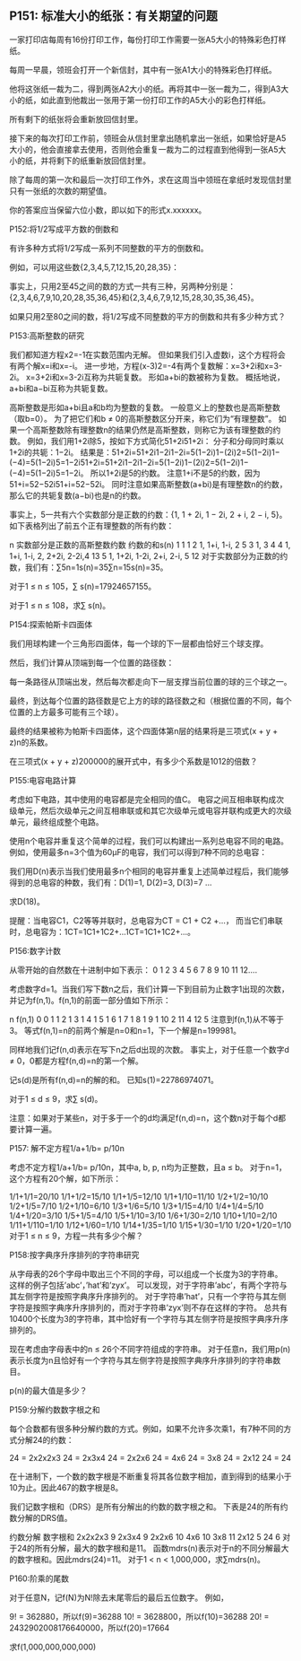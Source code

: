 ## P151: 标准大小的纸张：有关期望的问题

一家打印店每周有16份打印工作，每份打印工作需要一张A5大小的特殊彩色打样纸。

每周一早晨，领班会打开一个新信封，其中有一张A1大小的特殊彩色打样纸。

他将这张纸一裁为二，得到两张A2大小的纸。再将其中一张一裁为二，得到A3大小的纸，如此直到他裁出一张用于第一份打印工作的A5大小的彩色打样纸。

所有剩下的纸张将会重新放回信封里。


接下来的每次打印工作前，领班会从信封里拿出随机拿出一张纸，如果恰好是A5大小的，他会直接拿去使用，否则他会重复一裁为二的过程直到他得到一张A5大小的纸，并将剩下的纸重新放回信封里。

除了每周的第一次和最后一次打印工作外，求在这周当中领班在拿纸时发现信封里只有一张纸的次数的期望值。

你的答案应当保留六位小数，即以如下的形式x.xxxxxx。



P152:将1/2写成平方数的倒数和

有许多种方式将1/2写成一系列不同整数的平方的倒数和。

例如，可以用这些数{2,3,4,5,7,12,15,20,28,35}：


事实上，只用2至45之间的数的方式一共有三种，另两种分别是：{2,3,4,6,7,9,10,20,28,35,36,45}和{2,3,4,6,7,9,12,15,28,30,35,36,45}。

如果只用2至80之间的数，将1/2写成不同整数的平方的倒数和共有多少种方式？









P153:高斯整数的研究

我们都知道方程x2=-1在实数范围内无解。
但如果我们引入虚数i，这个方程将会有两个解x=i和x=-i。
进一步地，方程(x-3)2=-4有两个复数解：x=3+2i和x=3-2i。
x=3+2i和x=3-2i互称为共轭复数。
形如a+bi的数被称为复数。
概括地说，a+bi和a−bi互称为共轭复数。

高斯整数是形如a+bi且a和b均为整数的复数。
一般意义上的整数也是高斯整数（取b=0）。
为了把它们和b ≠ 0的高斯整数区分开来，称它们为“有理整数”。
如果一个高斯整数除有理整数n的结果仍然是高斯整数，则称它为该有理整数的约数。
例如，我们用1+2i除5，按如下方式简化51+2i51+2i：
分子和分母同时乘以1+2i的共轭：1−2i。
结果是：51+2i=51+2i1−2i1−2i=5(1−2i)1−(2i)2=5(1−2i)1−(−4)=5(1−2i)5=1−2i51+2i=51+2i1−2i1−2i=5(1−2i)1−(2i)2=5(1−2i)1−(−4)=5(1−2i)5=1−2i。
所以1+2i是5的约数。
注意1+i不是5的约数，因为51+i=52−52i51+i=52−52i。
同时注意如果高斯整数(a+bi)是有理整数n的约数，那么它的共轭复数(a−bi)也是n的约数。

事实上，5一共有六个实数部分是正数的约数：{1, 1 + 2i, 1 − 2i, 2 + i, 2 − i, 5}。
如下表格列出了前五个正有理整数的所有约数：

n	实数部分是正数的高斯整数约数	约数的和s(n)
1	1	1
2	1, 1+i, 1-i, 2	5
3	1, 3	4
4	1, 1+i, 1-i, 2, 2+2i, 2-2i,4	13
5	1, 1+2i, 1-2i, 2+i, 2-i, 5	12
对于实数部分为正数的约数，我们有：∑5n=1s(n)=35∑n=15s(n)=35。

对于1 ≤ n ≤ 105，∑ s(n)=17924657155。

对于1 ≤ n ≤ 108，求∑ s(n)。







P154:探索帕斯卡四面体

我们用球构建一个三角形四面体，每一个球的下一层都由恰好三个球支撑。


然后，我们计算从顶端到每一个位置的路径数：

每一条路径从顶端出发，然后每次都走向下一层支撑当前位置的球的三个球之一。

最终，到达每个位置的路径数是它上方的球的路径数之和（根据位置的不同，每个位置的上方最多可能有三个球）。

最终的结果被称为帕斯卡四面体，这个四面体第n层的结果将是三项式(x + y + z)n的系数。

在三项式(x + y + z)200000的展开式中，有多少个系数是1012的倍数？









P155:电容电路计算

考虑如下电路，其中使用的电容都是完全相同的值C。
电容之间互相串联构成次级单元，然后次级单元之间互相串联或和其它次级单元或电容并联构成更大的次级单元，最终组成整个电路。

使用n个电容并重复这个简单的过程，我们可以构建出一系列总电容不同的电路。例如，使用最多n=3个值为60μF的电容，我们可以得到7种不同的总电容：


我们用D(n)表示当我们使用最多n个相同的电容并重复上述简单过程后，我们能够得到的总电容的种数，我们有：D(1)=1, D(2)=3, D(3)=7 …

求D(18)。

提醒：当电容C1，C2等等并联时，总电容为CT = C1 + C2 +…，
而当它们串联时，总电容为：1CT=1C1+1C2+…1CT=1C1+1C2+…。







P156:数字计数

从零开始的自然数在十进制中如下表示：
0 1 2 3 4 5 6 7 8 9 10 11 12….

考虑数字d=1。当我们写下数n之后，我们计算一下到目前为止数字1出现的次数，并记为f(n,1)。f(n,1)的前面一部分值如下所示：

n	f(n,1)
0	0
1	1
2	1
3	1
4	1
5	1
6	1
7	1
8	1
9	1
10	2
11	4
12	5
注意到f(n,1)从不等于3。
等式f(n,1)=n的前两个解是n=0和n=1，下一个解是n=199981。

同样地我们记f(n,d)表示在写下n之后d出现的次数。
事实上，对于任意一个数字d ≠ 0，0都是方程f(n,d)=n的第一个解。

记s(d)是所有f(n,d)=n的解的和。
已知s(1)=22786974071。

对于1 ≤ d ≤ 9，求∑ s(d)。

注意：如果对于某些n，对于多于一个的d均满足f(n,d)=n，这个数n对于每个d都要计算一遍。







P157: 解不定方程1/a+1/b= p/10n

考虑不定方程1/a+1/b= p/10n，其中a, b, p, n均为正整数，且a ≤ b。
对于n=1，这个方程有20个解，如下所示：






1/1+1/1=20/10	1/1+1/2=15/10	1/1+1/5=12/10	1/1+1/10=11/10	1/2+1/2=10/10
1/2+1/5=7/10	1/2+1/10=6/10	1/3+1/6=5/10	1/3+1/15=4/10	1/4+1/4=5/10
1/4+1/20=3/10	1/5+1/5=4/10	1/5+1/10=3/10	1/6+1/30=2/10	1/10+1/10=2/10
1/11+1/110=1/10	1/12+1/60=1/10	1/14+1/35=1/10	1/15+1/30=1/10	1/20+1/20=1/10
对于1 ≤ n ≤ 9，方程一共有多少个解？







P158:按字典序升序排列的字符串研究

从字母表的26个字母中取出三个不同的字母，可以组成一个长度为3的字符串。
这样的例子包括’abc’，’hat’和’zyx’。
可以发现，对于字符串’abc’，有两个字符与其左侧字符是按照字典序升序排列的。
对于字符串’hat’，只有一个字符与其左侧字符是按照字典序升序排列的，而对于字符串’zyx’则不存在这样的字符。
总共有10400个长度为3的字符串，其中恰好有一个字符与其左侧字符是按照字典序升序排列的。

现在考虑由字母表中的n ≤ 26个不同字符组成的字符串。
对于任意n，我们用p(n)表示长度为n且恰好有一个字符与其左侧字符是按照字典序升序排列的字符串数目。

p(n)的最大值是多少？













P159:分解约数数字根之和

每个合数都有很多种分解约数的方式。例如，如果不允许多次乘1，有7种不同的方式分解24的约数：

24 = 2x2x2x3
24 = 2x3x4
24 = 2x2x6
24 = 4x6
24 = 3x8
24 = 2x12
24 = 24

在十进制下，一个数的数字根是不断重复将其各位数字相加，直到得到的结果小于10为止。因此467的数字根是8。

我们记数字根和（DRS）是所有分解出的约数的数字根之和。
下表是24的所有约数分解的DRS值。

约数分解	数字根和
2x2x2x3	9
2x3x4	9
2x2x6	10
4x6	10
3x8	11
2x12	5
24	6
对于24的所有分解，最大的数字根和是11。
函数mdrs(n)表示对于n的不同分解最大的数字根和。因此mdrs(24)=11。
对于1 < n < 1,000,000，求∑mdrs(n)。













P160:阶乘的尾数

对于任意N，记f(N)为N!除去末尾零后的最后五位数字。
例如，

9! = 362880，所以f(9)=36288
10! = 3628800，所以f(10)=36288
20! = 2432902008176640000，所以f(20)=17664

求f(1,000,000,000,000)










